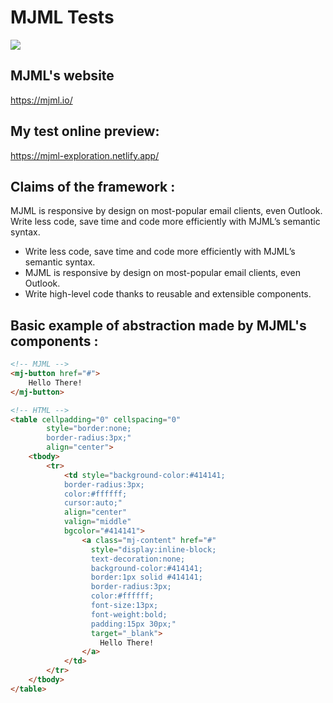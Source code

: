 # MJML Tests
![](https://media.zeemly.com/media/product/mjml.png)

## MJML's website 
https://mjml.io/

## My test online preview:
https://mjml-exploration.netlify.app/



## Claims of the framework :

MJML is responsive by design on most-popular email clients, even Outlook. Write less code, save time and code more efficiently with MJML’s semantic syntax.

 * Write less code, save time and code more efficiently with MJML’s semantic syntax.
 * MJML is responsive by design on most-popular email clients, even Outlook.
 * Write high-level code thanks to reusable and extensible components.




## Basic example of abstraction made by MJML's components :

```html
<!-- MJML -->
<mj-button href="#">
    Hello There!
</mj-button>

<!-- HTML -->
<table cellpadding="0" cellspacing="0" 
        style="border:none;
        border-radius:3px;" 
        align="center">
    <tbody>
        <tr>
            <td style="background-color:#414141;
            border-radius:3px;
            color:#ffffff;     
            cursor:auto;" 
            align="center" 
            valign="middle" 
            bgcolor="#414141">
                <a class="mj-content" href="#" 
                  style="display:inline-block;
                  text-decoration:none;
                  background-color:#414141;
                  border:1px solid #414141;
                  border-radius:3px;
                  color:#ffffff;
                  font-size:13px;
                  font-weight:bold;
                  padding:15px 30px;" 
                  target="_blank">
                    Hello There!
                </a>
            </td>
        </tr>
    </tbody>
</table>

```